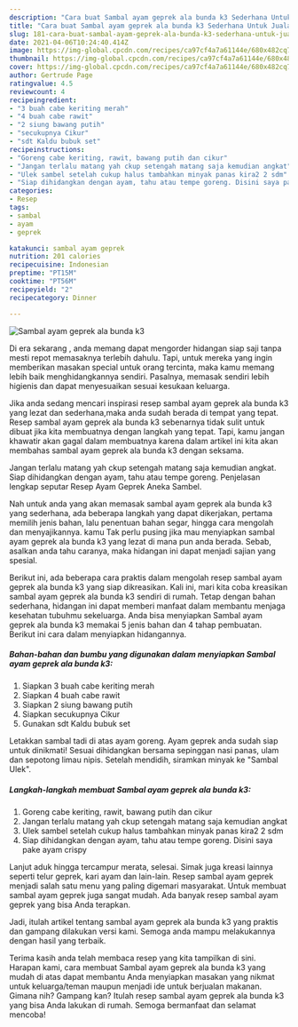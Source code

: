 ```yaml
---
description: "Cara buat Sambal ayam geprek ala bunda k3 Sederhana Untuk Jualan"
title: "Cara buat Sambal ayam geprek ala bunda k3 Sederhana Untuk Jualan"
slug: 181-cara-buat-sambal-ayam-geprek-ala-bunda-k3-sederhana-untuk-jualan
date: 2021-04-06T10:24:40.414Z
image: https://img-global.cpcdn.com/recipes/ca97cf4a7a61144e/680x482cq70/sambal-ayam-geprek-ala-bunda-k3-foto-resep-utama.jpg
thumbnail: https://img-global.cpcdn.com/recipes/ca97cf4a7a61144e/680x482cq70/sambal-ayam-geprek-ala-bunda-k3-foto-resep-utama.jpg
cover: https://img-global.cpcdn.com/recipes/ca97cf4a7a61144e/680x482cq70/sambal-ayam-geprek-ala-bunda-k3-foto-resep-utama.jpg
author: Gertrude Page
ratingvalue: 4.5
reviewcount: 4
recipeingredient:
- "3 buah cabe keriting merah"
- "4 buah cabe rawit"
- "2 siung bawang putih"
- "secukupnya Cikur"
- "sdt Kaldu bubuk set"
recipeinstructions:
- "Goreng cabe keriting, rawit, bawang putih dan cikur"
- "Jangan terlalu matang yah ckup setengah matang saja kemudian angkat"
- "Ulek sambel setelah cukup halus tambahkan minyak panas kira2 2 sdm"
- "Siap dihidangkan dengan ayam, tahu atau tempe goreng. Disini saya pake ayam crispy"
categories:
- Resep
tags:
- sambal
- ayam
- geprek

katakunci: sambal ayam geprek 
nutrition: 201 calories
recipecuisine: Indonesian
preptime: "PT15M"
cooktime: "PT56M"
recipeyield: "2"
recipecategory: Dinner

---
```



![Sambal ayam geprek ala bunda k3](https://img-global.cpcdn.com/recipes/ca97cf4a7a61144e/680x482cq70/sambal-ayam-geprek-ala-bunda-k3-foto-resep-utama.jpg)

Di era  sekarang , anda memang dapat mengorder hidangan siap saji tanpa mesti repot memasaknya terlebih dahulu. Tapi, untuk mereka yang ingin memberikan masakan special untuk orang tercinta, maka kamu memang lebih baik menghidangkannya sendiri. Pasalnya, memasak sendiri lebih higienis dan dapat menyesuaikan sesuai kesukaan keluarga.

Jika anda sedang mencari inspirasi resep sambal ayam geprek ala bunda k3 yang lezat dan sederhana,maka anda sudah berada di tempat yang tepat. Resep sambal ayam geprek ala bunda k3  sebenarnya tidak sulit untuk dibuat jika kita membuatnya dengan langkah yang tepat. Tapi, kamu jangan khawatir akan gagal dalam membuatnya 
karena dalam artikel ini kita akan membahas sambal ayam geprek ala bunda k3 dengan seksama.  

Jangan terlalu matang yah ckup setengah matang saja kemudian angkat. Siap dihidangkan dengan ayam, tahu atau tempe goreng. Penjelasan lengkap seputar Resep Ayam Geprek Aneka Sambel.

Nah untuk anda yang akan memasak sambal ayam geprek ala bunda k3 yang sederhana, ada beberapa langkah yang dapat dikerjakan, pertama memilih jenis bahan, lalu penentuan bahan segar, hingga cara mengolah dan menyajikannya. kamu Tak perlu pusing jika mau menyiapkan sambal ayam geprek ala bunda k3 yang lezat di mana pun anda berada. Sebab, asalkan anda  tahu caranya, maka hidangan ini dapat menjadi sajian yang spesial.

Berikut ini, ada beberapa cara praktis  dalam mengolah resep sambal ayam geprek ala bunda k3 yang siap dikreasikan. Kali ini, mari kita coba kreasikan sambal ayam geprek ala bunda k3 sendiri di rumah. Tetap dengan bahan sederhana, hidangan ini dapat memberi manfaat dalam membantu menjaga kesehatan tubuhmu sekeluarga. Anda bisa menyiapkan Sambal ayam geprek ala bunda k3 memakai 5 jenis bahan dan 4 tahap pembuatan. Berikut ini cara dalam menyiapkan hidangannya.

<!--inarticleads1-->

##### Bahan-bahan dan bumbu yang digunakan dalam menyiapkan Sambal ayam geprek ala bunda k3:

1. Siapkan 3 buah cabe keriting merah
1. Siapkan 4 buah cabe rawit
1. Siapkan 2 siung bawang putih
1. Siapkan secukupnya Cikur
1. Gunakan sdt Kaldu bubuk set


Letakkan sambal tadi di atas ayam goreng. Ayam geprek anda sudah siap untuk dinikmati! Sesuai dihidangkan bersama sepinggan nasi panas, ulam dan sepotong limau nipis. Setelah mendidih, siramkan minyak ke &#34;Sambal Ulek&#34;. 

<!--inarticleads2-->

##### Langkah-langkah membuat Sambal ayam geprek ala bunda k3:

1. Goreng cabe keriting, rawit, bawang putih dan cikur
1. Jangan terlalu matang yah ckup setengah matang saja kemudian angkat
1. Ulek sambel setelah cukup halus tambahkan minyak panas kira2 2 sdm
1. Siap dihidangkan dengan ayam, tahu atau tempe goreng. Disini saya pake ayam crispy


Lanjut aduk hingga tercampur merata, selesai. Simak juga kreasi lainnya seperti telur geprek, kari ayam dan lain-lain. Resep sambal ayam geprek menjadi salah satu menu yang paling digemari masyarakat. Untuk membuat sambal ayam geprek juga sangat mudah. Ada banyak resep sambal ayam geprek yang bisa Anda terapkan. 

Jadi, itulah artikel tentang  sambal ayam geprek ala bunda k3  yang praktis dan gampang dilakukan versi kami. Semoga anda mampu melakukannya dengan hasil yang terbaik. 

Terima kasih anda telah membaca resep yang kita tampilkan di sini. Harapan kami, cara membuat  Sambal ayam geprek ala bunda k3 yang mudah di atas dapat membantu Anda menyiapkan masakan yang nikmat untuk keluarga/teman maupun menjadi ide untuk berjualan makanan. Gimana nih? Gampang kan? Itulah resep sambal ayam geprek ala bunda k3 yang bisa Anda lakukan di rumah. Semoga bermanfaat dan selamat mencoba!

